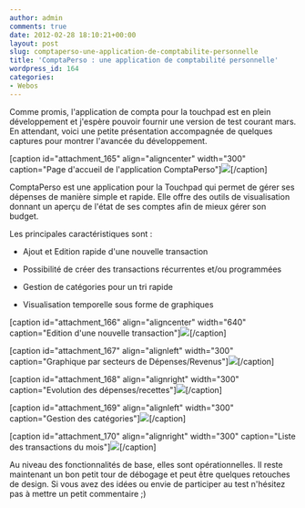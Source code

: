 ```yaml
---
author: admin
comments: true
date: 2012-02-28 18:10:21+00:00
layout: post
slug: comptaperso-une-application-de-comptabilite-personnelle
title: 'ComptaPerso : une application de comptabilité personnelle'
wordpress_id: 164
categories:
- Webos
---
```


Comme promis, l'application de compta pour la touchpad est en plein développement et j'espère pouvoir fournir une version de test courant mars. En attendant, voici une petite présentation accompagnée de quelques captures pour montrer l'avancée du développement.

<!-- more -->

[caption id="attachment_165" align="aligncenter" width="300" caption="Page d'accueil de l'application ComptaPerso"][![](http://maxlab.fr/blog/wp-content/uploads/2012/02/dashboard-300x224.jpg)](http://maxlab.fr/blog/wp-content/uploads/2012/02/dashboard.jpg)[/caption]

ComptaPerso est une application pour la Touchpad qui permet de gérer ses dépenses de manière simple et rapide. Elle offre des outils de visualisation donnant un aperçu de l'état de ses comptes afin de mieux gérer son budget.

Les principales caractéristiques sont :



	
  * Ajout et Edition rapide d'une nouvelle transaction

	
  * Possibilité de créer des transactions récurrentes et/ou programmées

	
  * Gestion de catégories pour un tri rapide

	
  * Visualisation temporelle sous forme de graphiques


[caption id="attachment_166" align="aligncenter" width="640" caption="Edition d'une nouvelle transaction"][![](http://maxlab.fr/blog/wp-content/uploads/2012/02/editeur-1024x447.jpg)](http://maxlab.fr/blog/wp-content/uploads/2012/02/editeur.jpg)[/caption]

[caption id="attachment_167" align="alignleft" width="300" caption="Graphique par secteurs de Dépenses/Revenus"][![](http://maxlab.fr/blog/wp-content/uploads/2012/02/stats_secteurs-300x224.jpg)](http://maxlab.fr/blog/wp-content/uploads/2012/02/stats_secteurs.jpg)[/caption]

[caption id="attachment_168" align="alignright" width="300" caption="Evolution des dépenses/recettes"][![](http://maxlab.fr/blog/wp-content/uploads/2012/02/stats_evolution-300x224.jpg)](http://maxlab.fr/blog/wp-content/uploads/2012/02/stats_evolution.jpg)[/caption]



















[caption id="attachment_169" align="alignleft" width="300" caption="Gestion des catégories"][![](http://maxlab.fr/blog/wp-content/uploads/2012/02/gestion_categories-300x224.jpg)](http://maxlab.fr/blog/wp-content/uploads/2012/02/gestion_categories.jpg)[/caption]

[caption id="attachment_170" align="alignright" width="300" caption="Liste des transactions du mois"][![](http://maxlab.fr/blog/wp-content/uploads/2012/02/table-300x225.jpg)](http://maxlab.fr/blog/wp-content/uploads/2012/02/table.jpg)[/caption]































Au niveau des fonctionnalités de base, elles sont opérationnelles. Il reste maintenant un bon petit tour de débogage et peut être quelques retouches de design. Si vous avez des idées ou envie de participer au test n'hésitez pas à mettre un petit commentaire ;)
